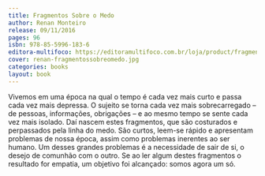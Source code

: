 ```yaml
---
title: Fragmentos Sobre o Medo
author: Renan Monteiro
release: 09/11/2016
pages: 96
isbn: 978-85-5996-183-6
editora-multifoco: https://editoramultifoco.com.br/loja/product/fragmentos-sobre-o-medo/
cover: renan-fragmentossobreomedo.jpg
categories: books
layout: book
---
```

Vivemos em uma época na qual o tempo é cada vez mais curto e passa cada vez mais depressa. O sujeito se torna cada vez mais sobrecarregado – de pessoas, informações, obrigações – e ao mesmo tempo se sente cada vez mais isolado. Daí nascem estes fragmentos, que são costurados e perpassados pela linha do medo. São curtos, leem-se rápido e apresentam problemas de nossa época, assim como problemas inerentes ao ser humano. Um desses grandes problemas é a necessidade de sair de si, o desejo de comunhão com o outro. Se ao ler algum destes fragmentos o resultado for empatia, um objetivo foi alcançado: somos agora um só.